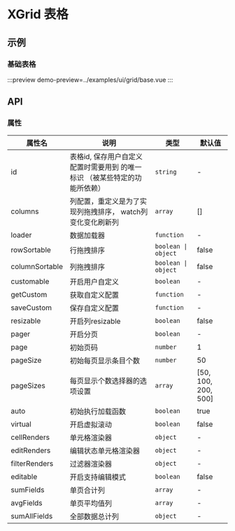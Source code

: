 # XGrid 表格


## 示例

### 基础表格


:::preview
demo-preview=../examples/ui/grid/base.vue
:::



## API

### 属性

| 属性名         | 说明                                                                        | 类型                | 默认值              |
| -------------- | --------------------------------------------------------------------------- | ------------------- | ------------------- |
| id             | 表格id, 保存用户自定义配置时需要用到 的唯一 标识 （被某些特定的功能所依赖） | `string`            | -                   |
| columns        | 列配置，重定义是为了实现列拖拽排序， watch列变化变化刷新列                  | `array`             | []                  |
| loader         | 数据加载器                                                                  | `function`          | -                   |
| rowSortable    | 行拖拽排序                                                                  | `boolean \| object` | false               |
| columnSortable | 列拖拽排序                                                                  | `boolean \| object` | false               |
| customable     | 开启用户自定义                                                              | `boolean`           | -                   |
| getCustom      | 获取自定义配置                                                              | `function`          | -                   |
| saveCustom     | 保存自定义配置                                                              | `function`          | -                   |
| resizable      | 开启列resizable                                                             | `boolean`           | false               |
| pager          | 开启分页                                                                    | `boolean`           | -                   |
| page           | 初始页码                                                                    | `number`            | 1                   |
| pageSize       | 初始每页显示条目个数                                                        | `number`            | 50                  |
| pageSizes      | 每页显示个数选择器的选项设置                                                | `array`             | [50, 100, 200, 500] |
| auto           | 初始执行加载函数                                                            | `boolean`           | true                |
| virtual        | 开启虚拟滚动                                                                | `boolean`           | false               |
| cellRenders    | 单元格渲染器                                                                | `object`            | -                   |
| editRenders    | 编辑状态单元格渲染器                                                        | `object`            | -                   |
| filterRenders  | 过滤器渲染器                                                                | `object`            | -                   |
| editable       | 开启支持编辑模式                                                            | `boolean`           | false               |
| sumFields      | 单页合计列                                                                  | `array`             | -                   |
| avgFields      | 单页平均值列                                                                | `array`             | -                   |
| sumAllFields   | 全部数据总计列                                                              | `object`            | -                   |